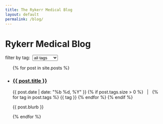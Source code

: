 ```yaml
---
title: The Rykerr Medical Blog
layout: default
permalink: /blog/
---
```


# Rykerr Medical Blog

<!-- Tag filter (kept safe for Markdown with markdown="0") -->
<div markdown="0">
  <label for="tag-select">filter by tag:&nbsp;</label>
  <select id="tag-select">
    <option value="">all tags</option>
    {% assign all_tags = site.tags | sort %}
    {% for tag in all_tags %}
      <option value="{{ tag[0] }}">{{ tag[0] }}</option>
    {% endfor %}
  </select>
</div>

<ul id="posts-list">
  {% for post in site.posts %}
    <li data-tags="{{ post.tags   join: ',' }}">
      <article>
        <h3><a href="{{ post.url | relative_url }}">{{ post.title }}</a></h3>
        <p class="post-meta">{{ post.date | date: "%b %d, %Y" }}
          {% if post.tags.size > 0 %}
            &nbsp;&nbsp;|&nbsp;&nbsp;
            {% for tag in post.tags %}
              <span class="tag">{{ tag }}</span>
            {% endfor %}
          {% endif %}
        </p>
        <p class="post-blurb">{{ post.blurb }}</p>
      </article>
    </li>
  {% endfor %}
</ul>

<script>
(function () {
  const select = document.getElementById('tag-select');
  const items = Array.from(document.querySelectorAll('#posts-list > li'));

  function apply() {
    const tag = (select.value || '').toLowerCase();
    items.forEach(li => {
      if (!tag) { li.style.display = ''; return; }
      const tags = (li.getAttribute('data-tags') || '')
        .toLowerCase()
        .split(',')
        .map(s => s.trim());
      li.style.display = tags.includes(tag) ? '' : 'none';
    });
  }

  if (select) select.addEventListener('change', apply);
})();
</script>

